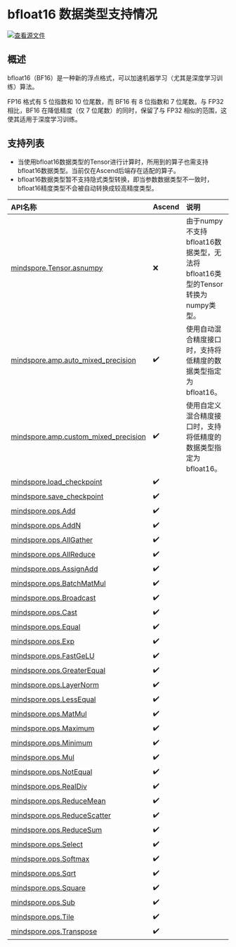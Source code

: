 # bfloat16 数据类型支持情况

[![查看源文件](https://mindspore-website.obs.cn-north-4.myhuaweicloud.com/website-images/br_base/resource/_static/logo_source.svg)](https://gitee.com/mindspore/docs/blob/br_base/docs/mindspore/source_zh_cn/api_python/bfloat16_support.md)

## 概述

bfloat16（BF16）是一种新的浮点格式，可以加速机器学习（尤其是深度学习训练）算法。

FP16 格式有 5 位指数和 10 位尾数，而 BF16 有 8 位指数和 7 位尾数。与 FP32 相比，BF16 在降低精度（仅 7 位尾数）的同时，保留了与 FP32 相似的范围，这使其适用于深度学习训练。

## 支持列表

- 当使用bfloat16数据类型的Tensor进行计算时，所用到的算子也需支持bfloat16数据类型。当前仅在Ascend后端存在适配的算子。
- bfloat16数据类型暂不支持隐式类型转换，即当参数数据类型不一致时，bfloat16精度类型不会被自动转换成较高精度类型。

|API名称|Ascend|说明|
|:----|:---------|:---------|
|[mindspore.Tensor.asnumpy](https://www.mindspore.cn/docs/zh-CN/br_base/api_python/mindspore/Tensor/mindspore.Tensor.asnumpy.html)|❌|由于numpy不支持bfloat16数据类型，无法将bfloat16类型的Tensor转换为numpy类型。|
|[mindspore.amp.auto_mixed_precision](https://www.mindspore.cn/docs/zh-CN/br_base/api_python/amp/mindspore.amp.auto_mixed_precision.html)|✔️|使用自动混合精度接口时，支持将低精度的数据类型指定为bfloat16。|
|[mindspore.amp.custom_mixed_precision](https://www.mindspore.cn/docs/zh-CN/br_base/api_python/amp/mindspore.amp.custom_mixed_precision.html)|✔️|使用自定义混合精度接口时，支持将低精度的数据类型指定为bfloat16。|
|[mindspore.load_checkpoint](https://www.mindspore.cn/docs/zh-CN/br_base/api_python/mindspore/mindspore.load_checkpoint.html)|✔️||
|[mindspore.save_checkpoint](https://www.mindspore.cn/docs/zh-CN/br_base/api_python/mindspore/mindspore.save_checkpoint.html)|✔️||
|[mindspore.ops.Add](https://www.mindspore.cn/docs/zh-CN/br_base/api_python/ops/mindspore.ops.Add.html)|✔️||
|[mindspore.ops.AddN](https://www.mindspore.cn/docs/zh-CN/br_base/api_python/ops/mindspore.ops.AddN.html)|✔️||
|[mindspore.ops.AllGather](https://www.mindspore.cn/docs/zh-CN/br_base/api_python/ops/mindspore.ops.AllGather.html)|✔️||
|[mindspore.ops.AllReduce](https://www.mindspore.cn/docs/zh-CN/br_base/api_python/ops/mindspore.ops.AllReduce.html)|✔️||
|[mindspore.ops.AssignAdd](https://www.mindspore.cn/docs/zh-CN/br_base/api_python/ops/mindspore.ops.AssignAdd.html)|✔️||
|[mindspore.ops.BatchMatMul](https://www.mindspore.cn/docs/zh-CN/br_base/api_python/ops/mindspore.ops.BatchMatMul.html)|✔️||
|[mindspore.ops.Broadcast](https://www.mindspore.cn/docs/zh-CN/br_base/api_python/ops/mindspore.ops.Broadcast.html)|✔️||
|[mindspore.ops.Cast](https://www.mindspore.cn/docs/zh-CN/br_base/api_python/ops/mindspore.ops.Cast.html)|✔️||
|[mindspore.ops.Equal](https://www.mindspore.cn/docs/zh-CN/br_base/api_python/ops/mindspore.ops.Equal.html)|✔️||
|[mindspore.ops.Exp](https://www.mindspore.cn/docs/zh-CN/br_base/api_python/ops/mindspore.ops.Exp.html)|✔️||
|[mindspore.ops.FastGeLU](https://www.mindspore.cn/docs/zh-CN/br_base/api_python/ops/mindspore.ops.FastGeLU.html)|✔️||
|[mindspore.ops.GreaterEqual](https://www.mindspore.cn/docs/zh-CN/br_base/api_python/ops/mindspore.ops.GreaterEqual.html)|✔️||
|[mindspore.ops.LayerNorm](https://www.mindspore.cn/docs/zh-CN/br_base/api_python/ops/mindspore.ops.LayerNorm.html)|✔️||
|[mindspore.ops.LessEqual](https://www.mindspore.cn/docs/zh-CN/br_base/api_python/ops/mindspore.ops.LessEqual.html)|✔️||
|[mindspore.ops.MatMul](https://www.mindspore.cn/docs/zh-CN/br_base/api_python/ops/mindspore.ops.MatMul.html)|✔️||
|[mindspore.ops.Maximum](https://www.mindspore.cn/docs/zh-CN/br_base/api_python/ops/mindspore.ops.Maximum.html)|✔️||
|[mindspore.ops.Minimum](https://www.mindspore.cn/docs/zh-CN/br_base/api_python/ops/mindspore.ops.Minimum.html)|✔️||
|[mindspore.ops.Mul](https://www.mindspore.cn/docs/zh-CN/br_base/api_python/ops/mindspore.ops.Mul.html)|✔️||
|[mindspore.ops.NotEqual](https://www.mindspore.cn/docs/zh-CN/br_base/api_python/ops/mindspore.ops.NotEqual.html)|✔️||
|[mindspore.ops.RealDiv](https://www.mindspore.cn/docs/zh-CN/br_base/api_python/ops/mindspore.ops.RealDiv.html)|✔️||
|[mindspore.ops.ReduceMean](https://www.mindspore.cn/docs/zh-CN/br_base/api_python/ops/mindspore.ops.ReduceMean.html)|✔️||
|[mindspore.ops.ReduceScatter](https://www.mindspore.cn/docs/zh-CN/br_base/api_python/ops/mindspore.ops.ReduceScatter.html)|✔️||
|[mindspore.ops.ReduceSum](https://www.mindspore.cn/docs/zh-CN/br_base/api_python/ops/mindspore.ops.ReduceSum.html)|✔️||
|[mindspore.ops.Select](https://www.mindspore.cn/docs/zh-CN/br_base/api_python/ops/mindspore.ops.Select.html)|✔️||
|[mindspore.ops.Softmax](https://www.mindspore.cn/docs/zh-CN/br_base/api_python/ops/mindspore.ops.Softmax.html)|✔️||
|[mindspore.ops.Sqrt](https://www.mindspore.cn/docs/zh-CN/br_base/api_python/ops/mindspore.ops.Sqrt.html)|✔️||
|[mindspore.ops.Square](https://www.mindspore.cn/docs/zh-CN/br_base/api_python/ops/mindspore.ops.Square.html)|✔️||
|[mindspore.ops.Sub](https://www.mindspore.cn/docs/zh-CN/br_base/api_python/ops/mindspore.ops.Sub.html)|✔️||
|[mindspore.ops.Tile](https://www.mindspore.cn/docs/zh-CN/br_base/api_python/ops/mindspore.ops.Tile.html)|✔️||
|[mindspore.ops.Transpose](https://www.mindspore.cn/docs/zh-CN/br_base/api_python/ops/mindspore.ops.Transpose.html)|✔️||
